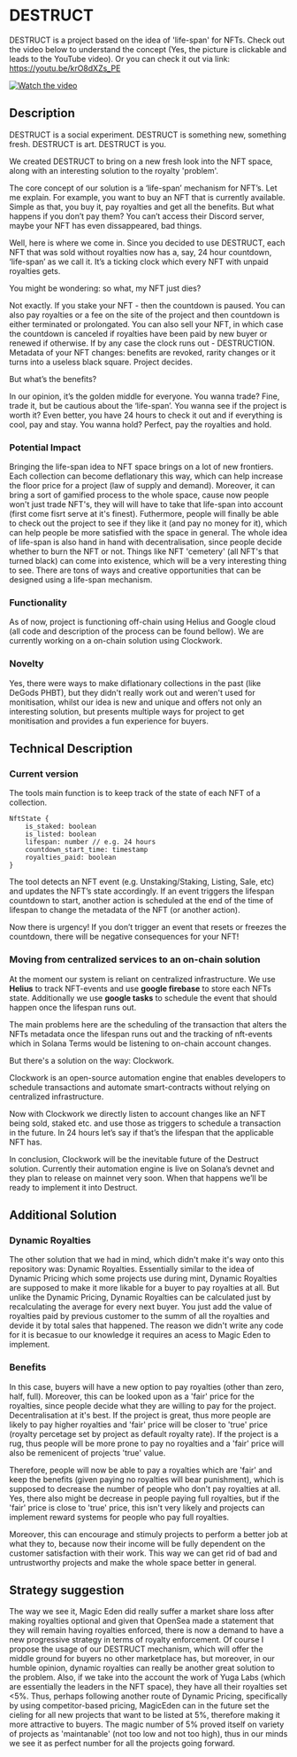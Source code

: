 # DESTRUCT
DESTRUCT is a project based on the idea of 'life-span' for NFTs. Check out the video below to understand the concept (Yes, the picture is clickable and leads to the YouTube video). Or you can check it out via link: https://youtu.be/krO8dXZs_PE 

[![Watch the video](https://img.youtube.com/vi/krO8dXZs_PE/maxresdefault.jpg)](https://youtu.be/krO8dXZs_PE)

## Description

DESTRUCT is a social experiment. DESTRUCT is something new, something fresh. DESTRUCT is art. DESTRUCT is you. 

We created DESTRUCT to bring on a new fresh look into the NFT space, along with an interesting solution to the royalty 'problem'.

The core concept of our solution is a ‘life-span’ mechanism for NFT’s. Let me explain. For example, you want to buy an NFT that is currently available. Simple as that, you buy it, pay royalties and get all the benefits. But what happens if you don’t pay them? You can’t access their Discord server, maybe your NFT has even dissappeared, bad things. 

Well, here is where we come in. Since you decided to use DESTRUCT, each NFT that was sold without royalties now has a, say, 24 hour countdown, ‘life-span’ as we call it. It’s a ticking clock which every NFT with unpaid royalties gets. 

You might be wondering: so what, my NFT just dies? 

Not exactly. If you stake your NFT - then the countdown is paused. You can also pay royalties or a fee on the site of the project and then countdown is either terminated or prolongated. You can also sell your NFT, in which case the countdown is canceled if royalties have been paid by new buyer or renewed if otherwise. If by any case the clock runs out - DESTRUCTION. Metadata of your NFT changes: benefits are revoked, rarity changes or it turns into a useless black square. Project decides. 

But what’s the benefits? 

In our opinion, it’s the golden middle for everyone. You wanna trade? Fine, trade it, but be cautious about the ‘life-span’. You wanna see if the project is worth it? Even better, you have 24 hours to check it out and if everything is cool, pay and stay. You wanna hold? Perfect, pay the royalties and hold. 

### Potential Impact

Bringing the life-span idea to NFT space brings on a lot of new frontiers. Each collection can become deflationary this way, which can help increase the floor price for a project (law of supply and demand). Moreover, it can bring a sort of gamified process to the whole space, cause now people won't just trade NFT's, they will will have to take that life-span into account (first come fisrt serve at it's finest). Futhermore, people will finally be able to check out the project to see if they like it (and pay no money for it), which can help people be more satisfied with the space in general. The whole idea of life-span is also hand in hand with decentralisation, since people decide whether to burn the NFT or not. Things like NFT 'cemetery' (all NFT's that turned black) can come into existence, which will be a very interesting thing to see. There are tons of ways and creative opportunities that can be designed using a life-span mechanism. 

### Functionality 

As of now, project is functioning off-chain using Helius and Google cloud (all code and description of the process can be found bellow). We are currently working on a on-chain solution using Clockwork. 

### Novelty

Yes, there were ways to make diflationary collections in the past (like DeGods PHBT), but they didn't really work out and weren't used for monitisation, whilst our idea is new and unique and offers not only an interesting solution, but presents multiple ways for project to get monitisation and provides a fun experience for buyers. 

## Technical Description

### Current version

The tools main function is to keep track of the state of each NFT of a collection.

```
NftState {
	is_staked: boolean
	is_listed: boolean
	lifespan: number // e.g. 24 hours
	countdown_start_time: timestamp
	royalties_paid: boolean
}
```

The tool detects an NFT event (e.g. Unstaking/Staking, Listing, Sale, etc) and updates the NFT’s state accordingly. If an event triggers the lifespan countdown to start, another action is scheduled at the end of the time of lifespan to change the metadata of the NFT (or another action). 

Now there is urgency! If you don’t trigger an event that resets or freezes the countdown, there will be negative consequences for your NFT!

### Moving from centralized services to an on-chain solution

At the moment our system is reliant on centralized infrastructure. We use **Helius** to track NFT-events and use **google firebase** to store each NFTs state. Additionally we use **google tasks** to schedule the event that should happen once the lifespan runs out.

The main problems here are the scheduling of the transaction that alters the NFTs metadata once the lifespan runs out and the tracking of nft-events which in Solana Terms would be listening to on-chain account changes.

But there's a solution on the way: Clockwork.

Clockwork is an open-source automation engine that enables developers to schedule transactions and automate smart-contracts without relying on centralized infrastructure.

Now with Clockwork we directly listen to account changes like an NFT being sold, staked etc. and use those as triggers to schedule a transaction in the future. In 24 hours let’s say if that’s the lifespan that the applicable NFT has.

In conclusion, Clockwork will be the inevitable future of the Destruct solution. Currently their automation engine is live on Solana’s devnet and they plan to release on mainnet very soon. When that happens we’ll be ready to implement it into Destruct.


## Additional Solution

### Dynamic Royalties 

The other solution that we had in mind, which didn't make it's way onto this repository was: Dynamic Royalties. Essentially similar to the idea of Dynamic Pricing which some projects use during mint, Dynamic Royalties are supposed to make it more likable for a buyer to pay royalties at all. But unlike the Dynamic Pricing, Dynamic Royalties can be calculated just by recalculating the average for every next buyer. You just add the value of royalties paid by previous customer to the summ of all the royalties and devide it by total sales that happened. The reason we didn't write any code for it is becasue to our knowledge it requires an acess to Magic Eden to implement. 

### Benefits 

In this case, buyers will have a new option to pay royalties (other than zero, half, full). Moreover, this can be looked upon as a 'fair' price for the royalties, since people decide what they are willing to pay for the project. Decentralisation at it's best. If the project is great, thus more people are likely to pay higher royalties and 'fair' price will be closer to 'true' price (royalty percetage set by project as default royalty rate). If the project is a rug, thus people will be more prone to pay no royalties and a 'fair' price will also be remenicent of projects 'true' value. 

Therefore, people will now be able to pay a royalties which are 'fair' and keep the benefits (given paying no royalties will bear punishment), which is supposed to decrease the number of people who don't pay royalties at all. Yes, there also might be decrease in people paying full royalties, but if the 'fair' price is close to 'true' price, this isn't very likely and projects can implement reward systems for people who pay full royalties. 

Moreover, this can encourage and stimuly projects to perform a better job at what they to, because now their income will be fully dependent on the customer satisfaction with their work. This way we can get rid of bad and untrustworthy projects and make the whole space better in general. 

## Strategy suggestion

The way we see it, Magic Eden did really suffer a market share loss after making royalties optional and given that OpenSea made a statement that they will remain having royalties enforced, there is now a demand to have a new progressive strategy in terms of royalty enforcement. Of course I propose the usage of our DESTRUCT mechanism, which will offer the middle ground for buyers no other marketplace has, but moreover, in our humble opinion, dynamic royalties can really be another great solution to the problem. Also, if we take into the account the work of Yuga Labs (which are essentially the leaders in the NFT space), they have all their royalties set <5%. Thus, perhaps following another route of Dynamic Pricing, specifically by using competitor-based pricing, MagicEden can in the future set the cieling for all new projects that want to be listed at 5%, therefore making it more attractive to buyers. The magic number of 5% proved itself on variety of projects as 'maintanable' (not too low and not too high), thus in our minds we see it as perfect number for all the projects going forward.  
